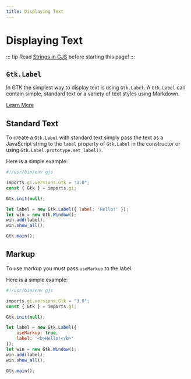 ```yaml
---
title: Displaying Text
---
```


# Displaying Text

::: tip
Read [Strings in GJS](../../gjs/strings.html) before starting this page!
:::

## `Gtk.Label`

In GTK the simplest way to display text is using `Gtk.Label`. A `Gtk.Label` can contain simple, standard text or a variety of text styles using Markdown.

[Learn More](https://gjs-docs.gnome.org/gtk30-label/)

## Standard Text

To create a `Gtk.Label` with standard text simply pass the text as a JavaScript string to the `label` property of `Gtk.Label` in the constructor or using `Gtk.Label.prototype.set_label()`.

Here is a simple example:

```js
#!/usr/bin/env gjs

imports.gi.versions.Gtk = "3.0";
const { Gtk } = imports.gi;

Gtk.init(null);

let label = new Gtk.Label({ label: 'Hello!' });
let win = new Gtk.Window();
win.add(label);
win.show_all();

Gtk.main();
```

## Markup

To use markup you must pass `useMarkup` to the label.

Here is a simple example:

```js
#!/usr/bin/env gjs

imports.gi.versions.Gtk = "3.0";
const { Gtk } = imports.gi;

Gtk.init(null);

let label = new Gtk.Label({
    useMarkup: true,
    label: '<b>Hello!</b>'
});
let win = new Gtk.Window();
win.add(label);
win.show_all();

Gtk.main();
```

